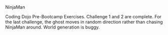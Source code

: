 NinjaMan

Coding Dojo Pre-Bootcamp Exercises.
Challenge 1 and 2 are complete.
For the last challenge, the ghost moves in random direction rather than chasing NinjaMan around. World generation is buggy.
